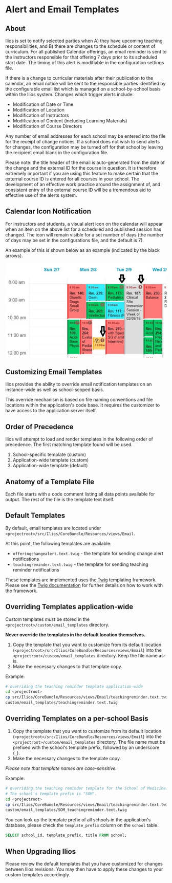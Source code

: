 # Alert and Email Templates

## About

Ilios is set to notify selected parties when A\) they have upcoming teaching responsibilities, and B\) there are changes to the schedule or content of curriculum. For all published Calendar offerings, an email reminder is sent to the instructors responsible for that offering 7 days prior to its scheduled start date. The timing of this alert is modifiable in the configuration settings file.

If there is a change to curricular materials after their publication to the calendar, an email notice will be sent to the responsible parties identified by the configurable email list which is managed on a school-by-school basis within the Ilios system. Changes which trigger alerts include:

* Modification of Date or Time
* Modification of Location
* Modification of Instructors
* Modification of Content \(including Learning Materials\)
* Modification of Course Directors

Any number of email addresses for each school may be entered into the file for the receipt of change notices. If a school does not wish to send alerts for changes, the configuration may be turned off for that school by leaving the recipient email blank in the configuration file.

Please note: the title header of the email is auto-generated from the date of the change and the external ID for the course in question. It is therefore extremely important if you are using this feature to make certain that the external course ID is entered for all courses in your school. The development of an effective work practice around the assignment of, and consistent entry of the external course ID will be a tremendous aid to effective use of the alerts system.

## Calendar Icon Notification

For instructors and students, a visual alert icon on the calendar will appear when an item on the above list for a scheduled and published session has changed. The icon will remain visible for a set number of days \(the number of days may be set in the configurations file, and the default is 7\).

An example of this is shown below as an example \(indicated by the black arrows\).

![Review the Update Alerts on the Calendar](../.gitbook/assets/update_icons.jpg)

## Customizing Email Templates

Ilios provides the ability to override email notification templates on an instance-wide as well as school-scoped basis.

This override mechanism is based on file naming conventions and file locations within the application's code base. It requires the customizer to have access to the application server itself.

## Order of Precedence

Ilios will attempt to load and render templates in the following order of precedence. The first matching template found will be used.

1. School-specific template \(custom\)
2. Application-wide template \(custom\)
3. Application-wide template \(default\)

## Anatomy of a Template File

Each file starts with a code comment listing all data points available for output. The rest of the file is the template text itself.

## Default Templates

By default, email templates are located under `<projectroot>/src/Ilios/CoreBundle/Resources/views/Email`.

At this point, the following templates are available:

* `offeringchangealert.text.twig` - the template for sending change alert notifications
* `teachingreminder.text.twig` - the template for sending teaching reminder notifications

These templates are implemented uses the [Twig](http://twig.sensiolabs.org/) templating framework. Please see the [Twig documentation](http://twig.sensiolabs.org/documentation) for further details on how to work with the framework.

## Overriding Templates application-wide

Custom templates _must_ be stored in the `<projectroot>/custom/email_templates` directory.

**Never override the templates in the default location themselves.**

1. Copy the template that you want to customize from its default location \(`<projectroot>/src/Ilios/CoreBundle/Resources/views/Email`\) into the `<projectroot>/custom/email_templates` directory. Keep the file name as-is.
2. Make the necessary changes to that template copy.

Example:

```bash
# overriding the teaching reminder template application-wide
cd <projectroot>
cp src/Ilios/CoreBundle/Resources/views/Email/teachingreminder.text.twig \
custom/email_templates/teachingreminder.text.twig
```

## Overriding Templates on a per-school Basis

1. Copy the template that you want to customize from its default location \(`<projectroot>/src/Ilios/CoreBundle/Resources/views/Email`\) into the `<projectroot>/custom/email_templates` directory. The file name must be prefixed with the school's template prefix, followed by an underscore \(`_`\).
2. Make the necessary changes to the template copy.

_Please note that template names are case-sensitive._

Example:

```bash
# overriding the teaching reminder template for the School of Medicine.
# The school's template prefix is "SOM".
cd <projectroot>
cp src/Ilios/CoreBundle/Resources/views/Email/teachingreminder.text.twig \
custom/email_templates/SOM_teachingreminder.text.twig
```

You can look up the template prefix of all schools in the application's database, please check the `template_prefix` column on the `school` table.

```sql
SELECT school_id, template_prefix, title FROM school;
```

## When Upgrading Ilios

Please review the default templates that you have customized for changes between Ilios revisions. You may then have to apply these changes to your custom templates accordingly.

